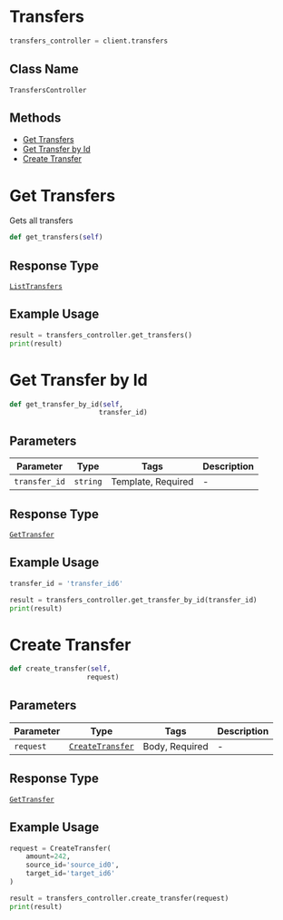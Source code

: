 # Transfers

```python
transfers_controller = client.transfers
```

## Class Name

`TransfersController`

## Methods

* [Get Transfers](../../doc/controllers/transfers.md#get-transfers)
* [Get Transfer by Id](../../doc/controllers/transfers.md#get-transfer-by-id)
* [Create Transfer](../../doc/controllers/transfers.md#create-transfer)


# Get Transfers

Gets all transfers

```python
def get_transfers(self)
```

## Response Type

[`ListTransfers`](../../doc/models/list-transfers.md)

## Example Usage

```python
result = transfers_controller.get_transfers()
print(result)
```


# Get Transfer by Id

```python
def get_transfer_by_id(self,
                      transfer_id)
```

## Parameters

| Parameter | Type | Tags | Description |
|  --- | --- | --- | --- |
| `transfer_id` | `string` | Template, Required | - |

## Response Type

[`GetTransfer`](../../doc/models/get-transfer.md)

## Example Usage

```python
transfer_id = 'transfer_id6'

result = transfers_controller.get_transfer_by_id(transfer_id)
print(result)
```


# Create Transfer

```python
def create_transfer(self,
                   request)
```

## Parameters

| Parameter | Type | Tags | Description |
|  --- | --- | --- | --- |
| `request` | [`CreateTransfer`](../../doc/models/create-transfer.md) | Body, Required | - |

## Response Type

[`GetTransfer`](../../doc/models/get-transfer.md)

## Example Usage

```python
request = CreateTransfer(
    amount=242,
    source_id='source_id0',
    target_id='target_id6'
)

result = transfers_controller.create_transfer(request)
print(result)
```

